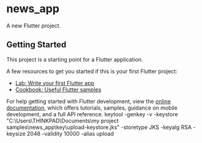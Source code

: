 # news_app

A new Flutter project.

## Getting Started

This project is a starting point for a Flutter application.

A few resources to get you started if this is your first Flutter project:

- [Lab: Write your first Flutter app](https://docs.flutter.dev/get-started/codelab)
- [Cookbook: Useful Flutter samples](https://docs.flutter.dev/cookbook)

For help getting started with Flutter development, view the
[online documentation](https://docs.flutter.dev/), which offers tutorials,
samples, guidance on mobile development, and a full API reference.
keytool -genkey -v -keystore "C:\Users\THINKPAD\Documents\my project samples\news_app\key\upload-keystore.jks" -storetype JKS -keyalg RSA -keysize 2048 -validity 10000 -alias upload